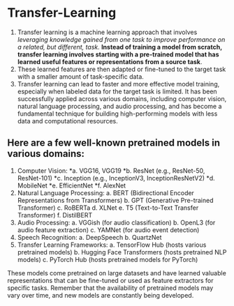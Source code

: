 # Transfer-Learning

1. Transfer learning is a machine learning approach that involves _leveraging knowledge gained from one task to improve performance on a related, but different, task._ **Instead of training a model from scratch, transfer learning involves starting with a pre-trained model that has learned useful features or representations from a source task**.
2. These learned features are then adapted or fine-tuned to the target task with a smaller amount of task-specific data.
3. Transfer learning can lead to faster and more effective model training, especially when labeled data for the target task is limited. It has been successfully applied across various domains, including computer vision, natural language processing, and audio processing, and has become a fundamental technique for building high-performing models with less data and computational resources.

## Here are a few well-known pretrained models in various domains:
1. Computer Vision:
  *a. VGG16, VGG19
  *b. ResNet (e.g., ResNet-50, ResNet-101)
  *c. Inception (e.g., InceptionV3, InceptionResNetV2)
  *d. MobileNet
  *e. EfficientNet
  *f. AlexNet
2. Natural Language Processing:
  a. BERT (Bidirectional Encoder Representations from Transformers)
  b. GPT (Generative Pre-trained Transformer)
  c. RoBERTa
  d. XLNet
  e. T5 (Text-to-Text Transfer Transformer)
  f. DistilBERT
3. Audio Processing:
  a. VGGish (for audio classification)
  b. OpenL3 (for audio feature extraction)
  c. YAMNet (for audio event detection)
4. Speech Recognition:
  a. DeepSpeech
  b. QuartzNet
5. Transfer Learning Frameworks:
  a. TensorFlow Hub (hosts various pretrained models)
  b. Hugging Face Transformers (hosts pretrained NLP models)
  c. PyTorch Hub (hosts pretrained models for PyTorch)

These models come pretrained on large datasets and have learned valuable representations that can be fine-tuned or used as feature extractors for specific tasks. Remember that the availability of pretrained models may vary over time, and new models are constantly being developed.
